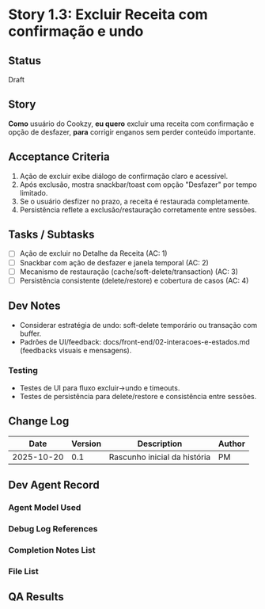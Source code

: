 # Story 1.3: Excluir Receita com confirmação e undo

## Status
Draft

## Story
**Como** usuário do Cookzy,
**eu quero** excluir uma receita com confirmação e opção de desfazer,
**para** corrigir enganos sem perder conteúdo importante.

## Acceptance Criteria
1. Ação de excluir exibe diálogo de confirmação claro e acessível.
2. Após exclusão, mostra snackbar/toast com opção "Desfazer" por tempo limitado.
3. Se o usuário desfizer no prazo, a receita é restaurada completamente.
4. Persistência reflete a exclusão/restauração corretamente entre sessões.

## Tasks / Subtasks
- [ ] Ação de excluir no Detalhe da Receita (AC: 1)
- [ ] Snackbar com ação de desfazer e janela temporal (AC: 2)
- [ ] Mecanismo de restauração (cache/soft-delete/transaction) (AC: 3)
- [ ] Persistência consistente (delete/restore) e cobertura de casos (AC: 4)

## Dev Notes
- Considerar estratégia de undo: soft-delete temporário ou transação com buffer.
- Padrões de UI/feedback: docs/front-end/02-interacoes-e-estados.md (feedbacks visuais e mensagens).

### Testing
- Testes de UI para fluxo excluir→undo e timeouts.
- Testes de persistência para delete/restore e consistência entre sessões.

## Change Log
| Date       | Version | Description                         | Author |
|------------|---------|-------------------------------------|--------|
| 2025-10-20 | 0.1     | Rascunho inicial da história         | PM     |

## Dev Agent Record

### Agent Model Used

### Debug Log References

### Completion Notes List

### File List

## QA Results

